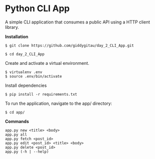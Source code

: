 # Python CLI App
A simple CLI application that consumes a public API using a HTTP client library.

**Installation**

`$ git clone https://github.com/giddygitau/day_2_CLI_App.git`

`$ cd day_2_CLI_App`
 
 Create and activate a virtual environment.
 
 ```
 $ virtualenv .env
 $ source .env/bin/activate
 ```
 
 Install dependencies
 
 `$ pip install -r requirements.txt`

 To run the application, navigate to the app/ directory:
 ```
 $ cd app/

 ```
 
 **Commands**
 
 ```
 app.py new <title> <body>
 app.py all
 app.py fetch <post_id>
 app.py edit <post_id> <title> <body>
 app.py delete <post_id>
 app.py (-h | --help)

```
 
